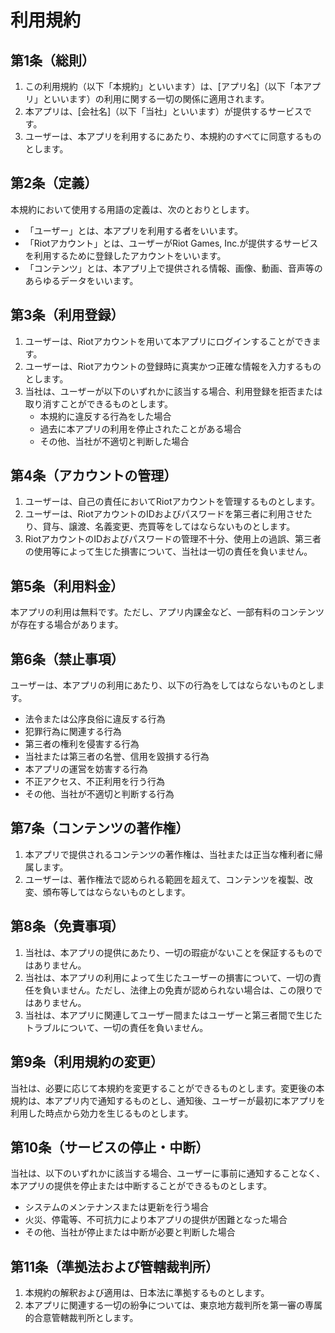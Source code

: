 # 利用規約

## 第1条（総則）

1. この利用規約（以下「本規約」といいます）は、[アプリ名]（以下「本アプリ」といいます）の利用に関する一切の関係に適用されます。
2. 本アプリは、[会社名]（以下「当社」といいます）が提供するサービスです。
3. ユーザーは、本アプリを利用するにあたり、本規約のすべてに同意するものとします。

## 第2条（定義）

本規約において使用する用語の定義は、次のとおりとします。

* 「ユーザー」とは、本アプリを利用する者をいいます。
* 「Riotアカウント」とは、ユーザーがRiot Games, Inc.が提供するサービスを利用するために登録したアカウントをいいます。
* 「コンテンツ」とは、本アプリ上で提供される情報、画像、動画、音声等のあらゆるデータをいいます。

## 第3条（利用登録）

1. ユーザーは、Riotアカウントを用いて本アプリにログインすることができます。
2. ユーザーは、Riotアカウントの登録時に真実かつ正確な情報を入力するものとします。
3. 当社は、ユーザーが以下のいずれかに該当する場合、利用登録を拒否または取り消すことができるものとします。
    * 本規約に違反する行為をした場合
    * 過去に本アプリの利用を停止されたことがある場合
    * その他、当社が不適切と判断した場合

## 第4条（アカウントの管理）

1. ユーザーは、自己の責任においてRiotアカウントを管理するものとします。
2. ユーザーは、RiotアカウントのIDおよびパスワードを第三者に利用させたり、貸与、譲渡、名義変更、売買等をしてはならないものとします。
3. RiotアカウントのIDおよびパスワードの管理不十分、使用上の過誤、第三者の使用等によって生じた損害について、当社は一切の責任を負いません。

## 第5条（利用料金）

本アプリの利用は無料です。ただし、アプリ内課金など、一部有料のコンテンツが存在する場合があります。

## 第6条（禁止事項）

ユーザーは、本アプリの利用にあたり、以下の行為をしてはならないものとします。

* 法令または公序良俗に違反する行為
* 犯罪行為に関連する行為
* 第三者の権利を侵害する行為
* 当社または第三者の名誉、信用を毀損する行為
* 本アプリの運営を妨害する行為
* 不正アクセス、不正利用を行う行為
* その他、当社が不適切と判断する行為

## 第7条（コンテンツの著作権）

1. 本アプリで提供されるコンテンツの著作権は、当社または正当な権利者に帰属します。
2. ユーザーは、著作権法で認められる範囲を超えて、コンテンツを複製、改変、頒布等してはならないものとします。

## 第8条（免責事項）

1. 当社は、本アプリの提供にあたり、一切の瑕疵がないことを保証するものではありません。
2. 当社は、本アプリの利用によって生じたユーザーの損害について、一切の責任を負いません。ただし、法律上の免責が認められない場合は、この限りではありません。
3. 当社は、本アプリに関連してユーザー間またはユーザーと第三者間で生じたトラブルについて、一切の責任を負いません。

## 第9条（利用規約の変更）

当社は、必要に応じて本規約を変更することができるものとします。変更後の本規約は、本アプリ内で通知するものとし、通知後、ユーザーが最初に本アプリを利用した時点から効力を生じるものとします。

## 第10条（サービスの停止・中断）

当社は、以下のいずれかに該当する場合、ユーザーに事前に通知することなく、本アプリの提供を停止または中断することができるものとします。

* システムのメンテナンスまたは更新を行う場合
* 火災、停電等、不可抗力により本アプリの提供が困難となった場合
* その他、当社が停止または中断が必要と判断した場合

## 第11条（準拠法および管轄裁判所）

1. 本規約の解釈および適用は、日本法に準拠するものとします。
2. 本アプリに関連する一切の紛争については、東京地方裁判所を第一審の専属的合意管轄裁判所とします。
